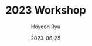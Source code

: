 ---
layout: memories-info  # FIXED! DO NOT CHANGE!
author: "Hoyeon Ryu"   # your name
title:  "2023 Workshop"  # publication title
date:   2023-06-25  # date

params:
    gallery:
        - "gallery/image1.png"  # first image will automatically be considered as a thumbnail
        - "gallery/image2.png"
        - "gallery/image3.png"
        - "gallery/image4.png"
        - "gallery/image5.png"
        - "gallery/image6.png"
        - "gallery/image7.png"
        - "gallery/image8.png"
---
